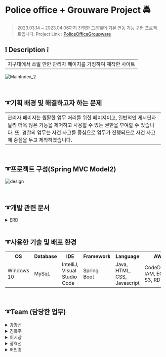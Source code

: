 # Police office + Grouware Project 🚔
> 2023.03.14 ~ 2023.04.06까지 진행한 그룹웨어 기본 연동 기능 구현 프로젝트입니다. Project Link : [PoliceOfficeGroupware](https://github.com/ckdtls1124/PoliceOfficeGroupware/tree/master_upload)

## ❕ Description ❕
<table>
  <tr>
    <td>
지구대에서 쓰일 만한 관리자 페이지를 가정하여 제작한 사이트
    </td>
  </tr>
</table>

![MainIndex_2](https://user-images.githubusercontent.com/116870668/233940183-dcf7cc55-51af-4d64-98f3-b24696c19a9f.jpg)

<br>

## ➰기획 배경 및 해결하고자 하는 문제
<table>
  <tr>
    <td>
관리자 페이지는 원활한 업무 처리를 위한 페이지이고, 일반적인 게시판과 달리 더욱 많은 기능을 제어하고 사용할 수 있는 권한을 부여할 수 있습니다.
또, 경찰의 업무는 사건 사고를 중심으로 업무가 진행되므로 사건 사고에 중점을 두고 제작하였습니다.
    </td>
  </tr>
</table>

<br>

## ➰프로젝트 구성(Spring MVC Model2)
![design](https://user-images.githubusercontent.com/116870668/233907336-53c5b845-5826-420e-b0ec-0279f3a232e5.jpg)

<br>

## ➰개발 관련 문서
<details>
<summary> ERD </summary>

![DB design_2](https://user-images.githubusercontent.com/116870668/233940813-2613f5dc-58da-4786-81c3-f737ff3930f9.png)

</details>

<br>

## ➰사용한 기술 및 배포 환경
<table>
  <tr>
    <th>OS</th>
    <th>Database</th>
    <th>IDE</th>
    <th>Framework</th>
    <th>Language</th>
    <th>AWS</th>
  </tr>
  <tr>
    <td>Windows 10</td>
    <td>MySqL</td>
    <td>IntelliJ, Visual Studio Code</td>
    <td>Spring Boot</td>
    <td>Java, HTML, CSS, Javascript</td>
    <td>CodeDeploy, IAM, EC2, S3, RDS</td>
  </tr>
</table>

<br>

## ➰Team (담당한 업무)
<details>
<summary> 강창신 </summary>

1. 결재문서 CRUD
2. 근태 기능
3. naver-API
</details>
<details>
<summary> 김득주 </summary>

1. 로그인&Spring Security
2. 아이디/비밀번호 찾기
</details>
<details>
<summary> 이지창 </summary>

1. 회원CRUD
2. 부서CRUD
3. FullCalendar-API
4. AWS EC2 배포
</details>
<details>
<summary> 장효선 </summary>

1. 게시판CRUD
2. 댓글CRUD
3. 각 페이지 design frame(Html,CSS) 제작
</details>
<details>
<summary> 허인경 </summary>
  
1. 사건CRU
2. left-Menubar 제작
3. KakaoMap-API
</details>

<br>



